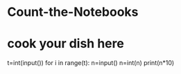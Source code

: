 # Count-the-Notebooks
# cook your dish here
t=int(input())
for i in range(t):
    n=input()
    n=int(n)
    print(n*10)
